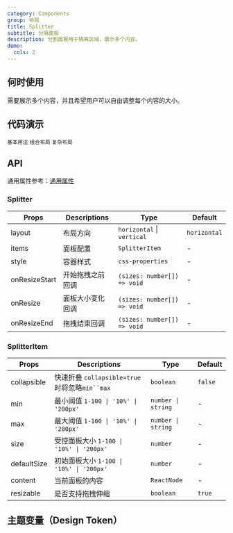 ```yaml
---
category: Components
group: 布局
title: Splitter
subtitle: 分隔面板
description: 分割面板用于隔离区域，展示多个内容。
demo:
  cols: 2
---
```


## 何时使用

需要展示多个内容，并且希望用户可以自由调整每个内容的大小。

## 代码演示

<!-- prettier-ignore -->
<code src="./demo/basic.tsx">基本用法</code>
<code src="./demo/multiple.tsx">组合布局</code>
<code src="./demo/group.tsx">复杂布局</code>

## API

通用属性参考：[通用属性](/docs/react/common-props)

### Splitter

| Props         | Descriptions     | Type                        | Default      |
| ------------- | ---------------- | --------------------------- | ------------ |
| layout        | 布局方向         | `horizontal` \| `vertical`  | `horizontal` |
| items         | 面板配置         | `SplitterItem`              | -            |
| style         | 容器样式         | `css-properties`            | -            |
| onResizeStart | 开始拖拽之前回调 | `(sizes: number[]) => void` | -            |
| onResize      | 面板大小变化回调 | `(sizes: number[]) => void` | -            |
| onResizeEnd   | 拖拽结束回调     | `(sizes: number[]) => void` | -            |

### SplitterItem

| Props       | Descriptions                                  | Type               | Default |
| ----------- | --------------------------------------------- | ------------------ | ------- |
| collapsible | 快速折叠 `collapsible=true`时将忽略`min``max` | `boolean`          | `false` |
| min         | 最小阈值 `1-100 \| '10%' \| '200px'`          | `number \| string` | -       |
| max         | 最大阈值 `1-100 \| '10%' \| '200px'`          | `number \| string` | -       |
| size        | 受控面板大小 `1-100 \| '10%' \| '200px'`      | `number`           | -       |
| defaultSize | 初始面板大小 `1-100 \| '10%' \| '200px'`      | `number`           | -       |
| content     | 当前面板的内容                                | `ReactNode`        | -       |
| resizable   | 是否支持拖拽伸缩                              | `boolean`          | `true`  |

## 主题变量（Design Token）

<ComponentTokenTable component='Splitter'></ComponentTokenTable>

